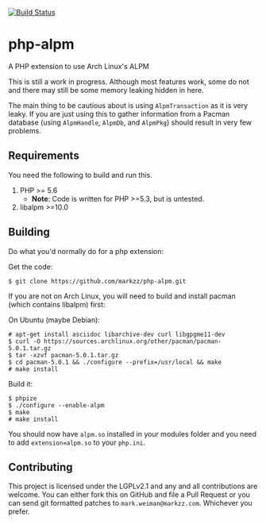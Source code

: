[![Build Status](https://travis-ci.org/markzz/php-alpm.png)](https://travis-ci.org/markzz/php-alpm)

# php-alpm
A PHP extension to use Arch Linux's ALPM

This is still a work in progress. Although most features work, some do not and
there may still be some memory leaking hidden in here.

The main thing to be cautious about is using `AlpmTransaction` as it is very
leaky. If you are just using this to gather information from a Pacman database
(using `AlpmHandle`, `AlpmDb`, and `AlpmPkg`) should result in very few
problems.

## Requirements
You need the following to build and run this.

1. PHP >= 5.6
    * **Note**: Code is written for PHP >=5.3, but is untested.
2. libalpm >=10.0

## Building
Do what you'd normally do for a php extension:

Get the code:
```
$ git clone https://github.com/markzz/php-alpm.git
```
If you are not on Arch Linux, you will need to build and install pacman (which
contains libalpm) first:

On Ubuntu (maybe Debian):
```
# apt-get install asciidoc libarchive-dev curl libgpgme11-dev
$ curl -O https://sources.archlinux.org/other/pacman/pacman-5.0.1.tar.gz
$ tar -xzvf pacman-5.0.1.tar.gz
$ cd pacman-5.0.1 && ./configure --prefix=/usr/local && make
# make install
```
Build it:
```
$ phpize
$ ./configure --enable-alpm
$ make
# make install
```

You should now have `alpm.so` installed in your modules folder and you need to
add `extension=alpm.so` to your `php.ini`.

## Contributing
This project is licensed under the LGPLv2.1 and any and all contributions are
welcome. You can either fork this on GitHub and file a Pull Request or you can
send git formatted patches to `mark.weiman@markzz.com`. Whichever you prefer.
